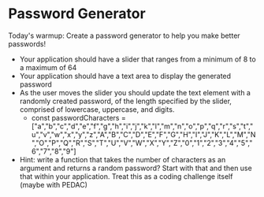 # Password Generator

Today's warmup: Create a password generator to help you make better passwords!

- Your application should have a slider that ranges from a minimum of 8 to a maximum of 64
- Your application should have a text area to display the generated password
- As the user moves the slider you should update the text element with a randomly created password, of the length specified by the slider, comprised of lowercase, uppercase, and digits.
  - const passwordCharacters = ["a","b","c","d","e","f","g","h","i","j","k","l","m","n","o","p","q","r","s","t","u","v","w","x","y","z","A","B","C","D","E","F","G","H","I","J","K","L","M","N","O","P","Q","R","S","T","U","V","W","X","Y","Z","0","1","2","3","4","5","6","7","8","9"]
- Hint: write a function that takes the number of characters as an argument and returns a random password? Start with that and then use that within your application. Treat this as a coding challenge itself (maybe with PEDAC)
